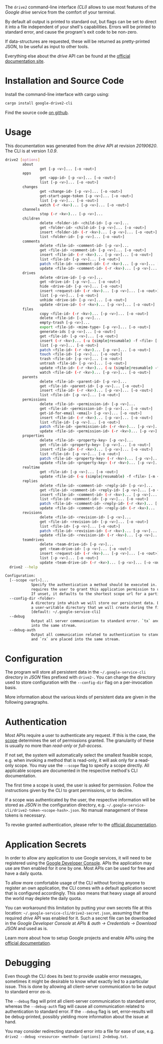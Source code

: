 <!---
DO NOT EDIT !
This file was generated automatically from 'src/mako/cli/README.md.mako'
DO NOT EDIT !
-->
The `drive2` command-line interface *(CLI)* allows to use most features of the *Google drive* service from the comfort of your terminal.

By default all output is printed to standard out, but flags can be set to direct it into a file independent of your shell's
capabilities. Errors will be printed to standard error, and cause the program's exit code to be non-zero.

If data-structures are requested, these will be returned as pretty-printed JSON, to be useful as input to other tools.

Everything else about the *drive* API can be found at the
[official documentation site](https://developers.google.com/drive/).

# Installation and Source Code

Install the command-line interface with cargo using:

```bash
cargo install google-drive2-cli
```

Find the source code [on github](https://github.com/Byron/google-apis-rs/tree/master/gen/drive2-cli).

# Usage

This documentation was generated from the *drive* API at revision *20190620*. The CLI is at version *1.0.9*.

```bash
drive2 [options]
        about
                get [-p <v>]... [-o <out>]
        apps
                get <app-id> [-p <v>]... [-o <out>]
                list [-p <v>]... [-o <out>]
        changes
                get <change-id> [-p <v>]... [-o <out>]
                get-start-page-token [-p <v>]... [-o <out>]
                list [-p <v>]... [-o <out>]
                watch (-r <kv>)... [-p <v>]... [-o <out>]
        channels
                stop (-r <kv>)... [-p <v>]...
        children
                delete <folder-id> <child-id> [-p <v>]...
                get <folder-id> <child-id> [-p <v>]... [-o <out>]
                insert <folder-id> (-r <kv>)... [-p <v>]... [-o <out>]
                list <folder-id> [-p <v>]... [-o <out>]
        comments
                delete <file-id> <comment-id> [-p <v>]...
                get <file-id> <comment-id> [-p <v>]... [-o <out>]
                insert <file-id> (-r <kv>)... [-p <v>]... [-o <out>]
                list <file-id> [-p <v>]... [-o <out>]
                patch <file-id> <comment-id> (-r <kv>)... [-p <v>]... [-o <out>]
                update <file-id> <comment-id> (-r <kv>)... [-p <v>]... [-o <out>]
        drives
                delete <drive-id> [-p <v>]...
                get <drive-id> [-p <v>]... [-o <out>]
                hide <drive-id> [-p <v>]... [-o <out>]
                insert <request-id> (-r <kv>)... [-p <v>]... [-o <out>]
                list [-p <v>]... [-o <out>]
                unhide <drive-id> [-p <v>]... [-o <out>]
                update <drive-id> (-r <kv>)... [-p <v>]... [-o <out>]
        files
                copy <file-id> (-r <kv>)... [-p <v>]... [-o <out>]
                delete <file-id> [-p <v>]...
                empty-trash [-p <v>]...
                export <file-id> <mime-type> [-p <v>]... [-o <out>]
                generate-ids [-p <v>]... [-o <out>]
                get <file-id> [-p <v>]... [-o <out>]
                insert (-r <kv>)... (-u (simple|resumable) -f <file> [-m <mime>]) [-p <v>]... [-o <out>]
                list [-p <v>]... [-o <out>]
                patch <file-id> (-r <kv>)... [-p <v>]... [-o <out>]
                touch <file-id> [-p <v>]... [-o <out>]
                trash <file-id> [-p <v>]... [-o <out>]
                untrash <file-id> [-p <v>]... [-o <out>]
                update <file-id> (-r <kv>)... (-u (simple|resumable) -f <file> [-m <mime>]) [-p <v>]... [-o <out>]
                watch <file-id> (-r <kv>)... [-p <v>]... [-o <out>]
        parents
                delete <file-id> <parent-id> [-p <v>]...
                get <file-id> <parent-id> [-p <v>]... [-o <out>]
                insert <file-id> (-r <kv>)... [-p <v>]... [-o <out>]
                list <file-id> [-p <v>]... [-o <out>]
        permissions
                delete <file-id> <permission-id> [-p <v>]...
                get <file-id> <permission-id> [-p <v>]... [-o <out>]
                get-id-for-email <email> [-p <v>]... [-o <out>]
                insert <file-id> (-r <kv>)... [-p <v>]... [-o <out>]
                list <file-id> [-p <v>]... [-o <out>]
                patch <file-id> <permission-id> (-r <kv>)... [-p <v>]... [-o <out>]
                update <file-id> <permission-id> (-r <kv>)... [-p <v>]... [-o <out>]
        properties
                delete <file-id> <property-key> [-p <v>]...
                get <file-id> <property-key> [-p <v>]... [-o <out>]
                insert <file-id> (-r <kv>)... [-p <v>]... [-o <out>]
                list <file-id> [-p <v>]... [-o <out>]
                patch <file-id> <property-key> (-r <kv>)... [-p <v>]... [-o <out>]
                update <file-id> <property-key> (-r <kv>)... [-p <v>]... [-o <out>]
        realtime
                get <file-id> [-p <v>]... [-o <out>]
                update <file-id> (-u (simple|resumable) -f <file> [-m <mime>]) [-p <v>]...
        replies
                delete <file-id> <comment-id> <reply-id> [-p <v>]...
                get <file-id> <comment-id> <reply-id> [-p <v>]... [-o <out>]
                insert <file-id> <comment-id> (-r <kv>)... [-p <v>]... [-o <out>]
                list <file-id> <comment-id> [-p <v>]... [-o <out>]
                patch <file-id> <comment-id> <reply-id> (-r <kv>)... [-p <v>]... [-o <out>]
                update <file-id> <comment-id> <reply-id> (-r <kv>)... [-p <v>]... [-o <out>]
        revisions
                delete <file-id> <revision-id> [-p <v>]...
                get <file-id> <revision-id> [-p <v>]... [-o <out>]
                list <file-id> [-p <v>]... [-o <out>]
                patch <file-id> <revision-id> (-r <kv>)... [-p <v>]... [-o <out>]
                update <file-id> <revision-id> (-r <kv>)... [-p <v>]... [-o <out>]
        teamdrives
                delete <team-drive-id> [-p <v>]...
                get <team-drive-id> [-p <v>]... [-o <out>]
                insert <request-id> (-r <kv>)... [-p <v>]... [-o <out>]
                list [-p <v>]... [-o <out>]
                update <team-drive-id> (-r <kv>)... [-p <v>]... [-o <out>]
  drive2 --help

Configuration:
  [--scope <url>]...
            Specify the authentication a method should be executed in. Each scope
            requires the user to grant this application permission to use it.
            If unset, it defaults to the shortest scope url for a particular method.
  --config-dir <folder>
            A directory into which we will store our persistent data. Defaults to
            a user-writable directory that we will create during the first invocation.
            [default: ~/.google-service-cli]
  --debug
            Output all server communication to standard error. `tx` and `rx` are placed
            into the same stream.
  --debug-auth
            Output all communication related to authentication to standard error. `tx`
            and `rx` are placed into the same stream.

```

# Configuration

The program will store all persistent data in the `~/.google-service-cli` directory in *JSON* files prefixed with `drive2-`.  You can change the directory used to store configuration with the `--config-dir` flag on a per-invocation basis.

More information about the various kinds of persistent data are given in the following paragraphs.

# Authentication

Most APIs require a user to authenticate any request. If this is the case, the [scope][scopes] determines the 
set of permissions granted. The granularity of these is usually no more than *read-only* or *full-access*.

If not set, the system will automatically select the smallest feasible scope, e.g. when invoking a
method that is read-only, it will ask only for a read-only scope. 
You may use the `--scope` flag to specify a scope directly. 
All applicable scopes are documented in the respective method's CLI documentation.

The first time a scope is used, the user is asked for permission. Follow the instructions given 
by the CLI to grant permissions, or to decline.

If a scope was authenticated by the user, the respective information will be stored as *JSON* in the configuration
directory, e.g. `~/.google-service-cli/drive2-token-<scope-hash>.json`. No manual management of these tokens
is necessary.

To revoke granted authentication, please refer to the [official documentation][revoke-access].

# Application Secrets

In order to allow any application to use Google services, it will need to be registered using the 
[Google Developer Console][google-dev-console]. APIs the application may use are then enabled for it
one by one. Most APIs can be used for free and have a daily quota.

To allow more comfortable usage of the CLI without forcing anyone to register an own application, the CLI
comes with a default application secret that is configured accordingly. This also means that heavy usage
all around the world may deplete the daily quota.

You can workaround this limitation by putting your own secrets file at this location: 
`~/.google-service-cli/drive2-secret.json`, assuming that the required *drive* API 
was enabled for it. Such a secret file can be downloaded in the *Google Developer Console* at 
*APIs & auth -> Credentials -> Download JSON* and used as is.

Learn more about how to setup Google projects and enable APIs using the [official documentation][google-project-new].


# Debugging

Even though the CLI does its best to provide usable error messages, sometimes it might be desirable to know
what exactly led to a particular issue. This is done by allowing all client-server communication to be 
output to standard error *as-is*.

The `--debug` flag will print all client-server communication to standard error, whereas the `--debug-auth` flag
will cause all communication related to authentication to standard error.
If the `--debug` flag is set, error-results will be debug-printed, possibly yielding more information about the 
issue at hand.

You may consider redirecting standard error into a file for ease of use, e.g. `drive2 --debug <resource> <method> [options] 2>debug.txt`.


[scopes]: https://developers.google.com/+/api/oauth#scopes
[revoke-access]: http://webapps.stackexchange.com/a/30849
[google-dev-console]: https://console.developers.google.com/
[google-project-new]: https://developers.google.com/console/help/new/